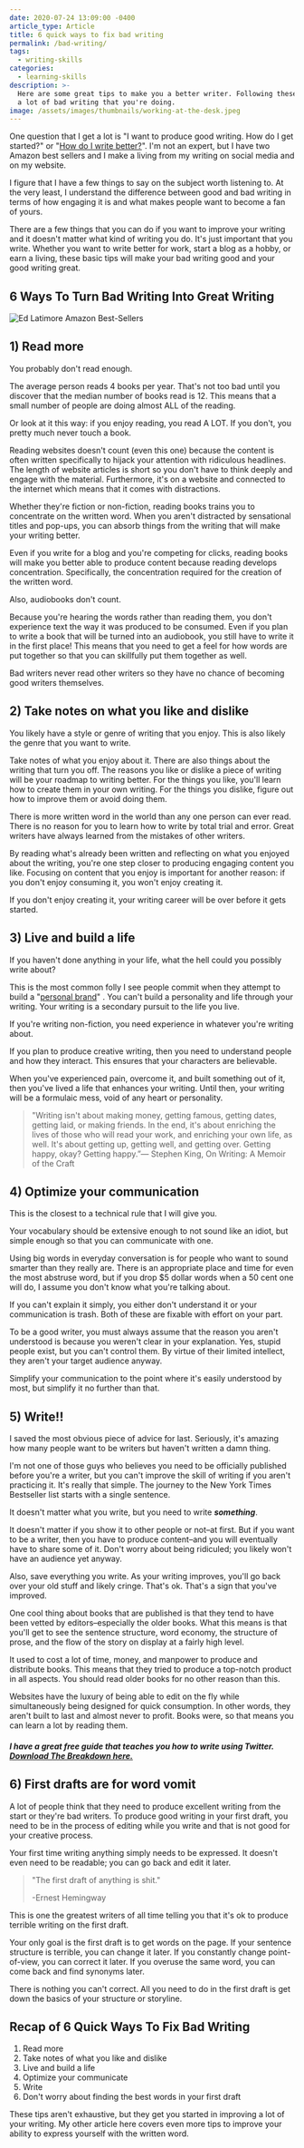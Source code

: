 ```yaml
---
date: 2020-07-24 13:09:00 -0400
article_type: Article
title: 6 quick ways to fix bad writing
permalink: /bad-writing/
tags:
  - writing-skills
categories:
  - learning-skills
description: >-
  Here are some great tips to make you a better writer. Following these will fix
  a lot of bad writing that you're doing.
image: /assets/images/thumbnails/working-at-the-desk.jpeg
---
```

One question that I get a lot is "I want to produce good writing. How do I get started?" or "[How do I write better?](/how-to-write-better-and-be-a-better-writer/)". I'm not an expert, but I have two Amazon best sellers and I make a living from my writing on social media and on my website.

I figure that I have a few things to say on the subject worth listening to. At the very least, I understand the difference between good and bad writing in terms of how engaging it is and what makes people want to become a fan of yours.

There are a few things that you can do if you want to improve your writing and it doesn't matter what kind of writing you do. It's just important that you write. Whether you want to write better for work, start a blog as a hobby, or earn a living, these basic tips will make your bad writing good and your good writing great.

## 6 Ways To Turn Bad Writing Into Great Writing

![Ed Latimore Amazon Best-Sellers](/assets/images/posts/best-selling-books.png "My two amazon best-selling books")

## 1) Read more

You probably don't read enough.

The average person reads 4 books per year. That's not too bad until you discover that the median number of books read is 12. This means that a small number of people are doing almost ALL of the reading.

Or look at it this way: if you enjoy reading, you read A LOT. If you don't, you pretty much never touch a book.

Reading websites doesn't count (even this one) because the content is often written specifically to hijack your attention with ridiculous headlines. The length of website articles is short so you don't have to think deeply and engage with the material. Furthermore, it's on a website and connected to the internet which means that it comes with distractions.

Whether they're fiction or non-fiction, reading books trains you to concentrate on the written word. When you aren't distracted by sensational titles and pop-ups, you can absorb things from the writing that will make your writing better.

Even if you write for a blog and you're competing for clicks, reading books will make you better able to produce content because reading develops concentration. Specifically, the concentration required for the creation of the written word.

Also, audiobooks don't count.

Because you're hearing the words rather than reading them, you don't experience text the way it was produced to be consumed. Even if you plan to write a book that will be turned into an audiobook, you still have to write it in the first place! This means that you need to get a feel for how words are put together so that you can skillfully put them together as well.

Bad writers never read other writers so they have no chance of becoming good writers themselves.

## 2) Take notes on what you like and dislike

You likely have a style or genre of writing that you enjoy. This is also likely the genre that you want to write.

Take notes of what you enjoy about it. There are also things about the writing that turn you off. The reasons you like or dislike a piece of writing will be your roadmap to writing better. For the things you like, you'll learn how to create them in your own writing. For the things you dislike, figure out how to improve them or avoid doing them.

There is more written word in the world than any one person can ever read. There is no reason for you to learn how to write by total trial and error. Great writers have always learned from the mistakes of other writers.

By reading what's already been written and reflecting on what you enjoyed about the writing, you're one step closer to producing engaging content you like. Focusing on content that you enjoy is important for another reason: if you don't enjoy consuming it, you won't enjoy creating it.

If you don't enjoy creating it, your writing career will be over before it gets started.

## 3) Live and build a life

If you haven't done anything in your life, what the hell could you possibly write about?

This is the most common folly I see people commit when they attempt to build a "[personal brand](https://edlatimore.com/how-to-build-a-personal-brand/)" . You can't build a personality and life through your writing. Your writing is a secondary pursuit to the life you live.

If you're writing non-fiction, you need experience in whatever you're writing about.

If you plan to produce creative writing, then you need to understand people and how they interact. This ensures that your characters are believable.

When you've experienced pain, overcome it, and built something out of it, then you've lived a life that enhances your writing. Until then, your writing will be a formulaic mess, void of any heart or personality.

> "Writing isn't about making money, getting famous, getting dates, getting laid, or making friends. In the end, it's about enriching the lives of those who will read your work, and enriching your own life, as well. It's about getting up, getting well, and getting over. Getting happy, okay? Getting happy.”― Stephen King, On Writing: A Memoir of the Craft

## 4) Optimize your communication

This is the closest to a technical rule that I will give you.

Your vocabulary should be extensive enough to not sound like an idiot, but simple enough so that you can communicate with one.

Using big words in everyday conversation is for people who want to sound smarter than they really are. There is an appropriate place and time for even the most abstruse word, but if you drop $5 dollar words when a 50 cent one will do, I assume you don't know what you're talking about.

If you can't explain it simply, you either don't understand it or your communication is trash. Both of these are fixable with effort on your part.

To be a good writer, you must always assume that the reason you aren't understood is because you weren't clear in your explanation. Yes, stupid people exist, but you can't control them. By virtue of their limited intellect, they aren't your target audience anyway.

Simplify your communication to the point where it's easily understood by most, but simplify it no further than that.

## 5) Write!!

I saved the most obvious piece of advice for last. Seriously, it's amazing how many people want to be writers but haven't written a damn thing.

I'm not one of those guys who believes you need to be officially published before you're a writer, but you can't improve the skill of writing if you aren't practicing it. It's really that simple. The journey to the New York Times Bestseller list starts with a single sentence.

It doesn't matter what you write, but you need to write ***something***.

It doesn't matter if you show it to other people or not–at first. But if you want to be a writer, then you have to produce content–and you will eventually have to share some of it. Don't worry about being ridiculed; you likely won't have an audience yet anyway.

Also, save everything you write. As your writing improves, you'll go back over your old stuff and likely cringe. That's ok. That's a sign that you've improved.

One cool thing about books that are published is that they tend to have been vetted by editors–especially the older books. What this means is that you'll get to see the sentence structure, word economy, the structure of prose, and the flow of the story on display at a fairly high level.

It used to cost a lot of time, money, and manpower to produce and distribute books. This means that they tried to produce a top-notch product in all aspects. You should read older books for no other reason than this.

Websites have the luxury of being able to edit on the fly while simultaneously being designed for quick consumption. In other words, they aren't built to last and almost never to profit. Books were, so that means you can learn a lot by reading them.

#### ***I have a great free guide that teaches you how to write using Twitter. [Download The Breakdown here.](/resources/the-breakdown/)***

## 6) First drafts are for word vomit

A lot of people think that they need to produce excellent writing from the start or they're bad writers. To produce good writing in your first draft, you need to be in the process of editing while you write and that is not good for your creative process.

Your first time writing anything simply needs to be expressed. It doesn't even need to be readable; you can go back and edit it later.&nbsp;

> "The first draft of anything is shit."
>
>
> \-Ernest Hemingway

This is one the greatest writers of all time telling you that it's ok to produce terrible writing on the first draft.

Your only goal is the first draft is to get words on the page. If your sentence structure is terrible, you can change it later. If you constantly change point-of-view, you can correct it later. If you overuse the same word, you can come back and find synonyms later.

There is nothing you can't correct. All you need to do in the first draft is get down the basics of your structure or storyline.

## Recap of 6 Quick Ways To Fix Bad Writing

1. Read more
2. Take notes of what you like and dislike
3. Live and build a life
4. Optimize your communicate
5. Write
6. Don't worry about finding the best words in your first draft

These tips aren't exhaustive, but they get you started in improving a lot of your writing. My other article here covers even more tips to improve your ability to express yourself with the written word.